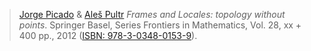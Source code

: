 > [Jorge Picado](https://www.mat.uc.pt/~picado/ "Professor Picado's page")
> &
> [Aleš Pultr](https://www.researchgate.net/scientific-contributions/Ales-Pultr-11038914)
> *Frames and Locales: topology without points*.
> Springer Basel, Series Frontiers in Mathematics, Vol. 28, xx + 400 pp., 2012
> ([ISBN: 978-3-0348-0153-9](https://doi.org/10.1007/978-3-0348-0154-6)).
